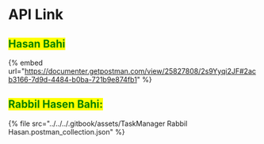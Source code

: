 # API Link

## <mark style="color:green;">**Hasan Bahi**</mark>

{% embed url="https://documenter.getpostman.com/view/25827808/2s9Yyqi2JF#2acb3166-7d9d-4484-b0ba-721b9e874fb1" %}

## <mark style="color:green;">**Rabbil Hasen Bahi:**</mark>

{% file src="../../../.gitbook/assets/TaskManager Rabbil Hasan.postman_collection.json" %}

